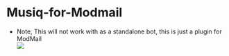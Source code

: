 # Musiq-for-Modmail

- Note, This will not work with as a standalone bot, this is just a plugin for ModMail
  <div>
  <a href="https://www.npmjs.com/package/musiq-for-modmail">
    <img src="https://img.shields.io/badge/NPM-Package-brightgreen">
  </a>
